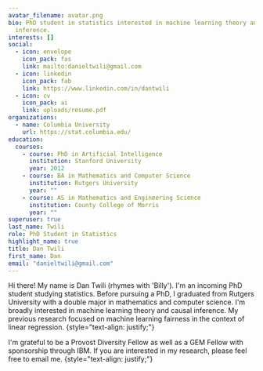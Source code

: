 ```yaml
---
avatar_filename: avatar.png
bio: PhD student in statistics interested in machine learning theory and causal
  inference.
interests: []
social:
  - icon: envelope
    icon_pack: fas
    link: mailto:danieltwili@gmail.com
  - icon: linkedin
    icon_pack: fab
    link: https://www.linkedin.com/in/dantwili
  - icon: cv
    icon_pack: ai
    link: uploads/resume.pdf
organizations:
  - name: Columbia University
    url: https://stat.columbia.edu/
education:
  courses:
    - course: PhD in Artificial Intelligence
      institution: Stanford University
      year: 2012
    - course: BA in Mathematics and Computer Science
      institution: Rutgers University
      year: ""
    - course: AS in Mathematics and Engineering Science
      institution: County College of Morris
      year: ""
superuser: true
last_name: Twili
role: PhD Student in Statistics
highlight_name: true
title: Dan Twili
first_name: Dan
email: "danieltwili@gmail.com"
---
```

Hi there! My name is Dan Twili (rhymes with 'Billy'). I'm an incoming PhD student studying statistics. Before pursuing a PhD, I graduated from Rutgers University with a double major in mathematics and computer science. I'm broadly interested in machine learning theory and causal inference. My previous research focused on machine learning fairness in the context of linear regression.
{style="text-align: justify;"} 

I'm grateful to be a Provost Diversity Fellow as well as a GEM Fellow with sponsorship through IBM. If you are interested in my research, please feel free to email me.
{style="text-align: justify;"}
